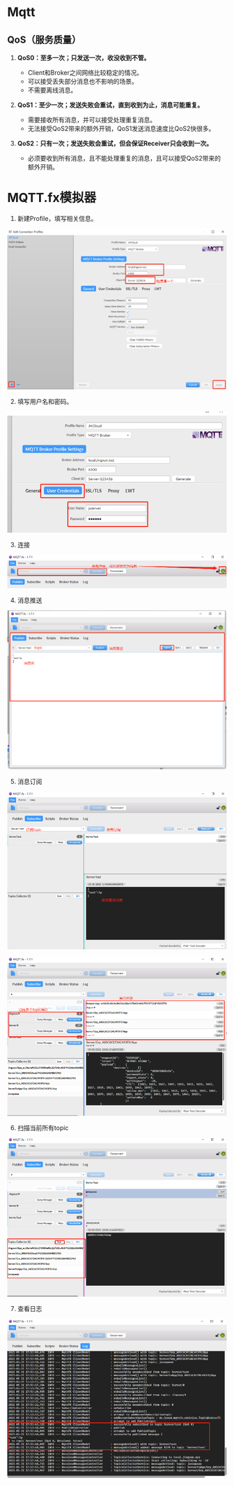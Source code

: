 # Mqtt

## QoS（服务质量）

1. **QoS0：至多一次；只发送一次，收没收到不管。**
   - Client和Broker之间网络比较稳定的情况。
   - 可以接受丢失部分消息也不影响的场景。
   - 不需要离线消息。

2. **QoS1：至少一次；发送失败会重试，直到收到为止，消息可能重复。**
   - 需要接收所有消息，并可以接受处理重复消息。
   - 无法接受QoS2带来的额外开销，QoS1发送消息速度比QoS2快很多。

3. **QoS2：只有一次；发送失败会重试，但会保证Receiver只会收到一次。**
   - 必须要收到所有消息，且不能处理重复的消息，且可以接受QoS2带来的额外开销。



# MQTT.fx模拟器

1. 新建Profile，填写相关信息。

![mqttfx填写Profile.png](../resources/static/images/mqttfx填写Profile.png)

2. 填写用户名和密码。

![mattfx填写用户名密码.png](../resources/static/images/mattfx填写用户名密码.png)

3. 连接

![mqttfx连接.png](../resources/static/images/mqttfx连接.png)

4. 消息推送

![mqttfx消息推送.png](../resources/static/images/mqttfx消息推送.png)

5. 消息订阅

![mqttfx消息订阅.png](../resources/static/images/mqttfx消息订阅.png)

![mqttfx消息订阅多个topic.png](../resources/static/images/mqttfx消息订阅多个topic.png)

6. 扫描当前所有topic

![mqttfx扫描所有topic.png](../resources/static/images/mqttfx扫描所有topic.png)

7. 查看日志

![mqttfx查看日志.png](../resources/static/images/mqttfx查看日志.png)

